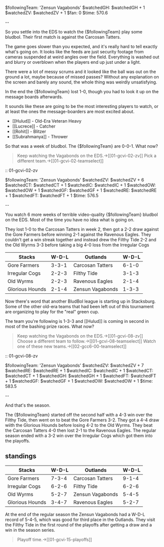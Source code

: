 $followingTeam: 'Zensun Vagabonds'
$watchedGH: $watchedGH + 1
$watchedZV: $watchedZV + 1
$fan: 0
$time: 570.6

--

So you settle into the EDS to watch the {$followingTeam} play some bludbol. Their first match is against the Carcosan Tatters.

The game goes slower than you expected, and it's really hard to tell exactly what's going on. It looks like the feeds are just security footage from cameras suspended at weird angles over the field. Everything is washed out and blurry or overblown when the players end up just under a light. 

There were a lot of messy scrums and it looked like the ball was out on the ground a lot, maybe because of missed passes? Without any explanation on the screen and barely any sound, the whole thing was weirdly unsatisfying.

In the end the {$followingTeam} lost 1-0, though you had to look it up on the message boards afterwards.

It sounds like these are going to be the most interesting players to watch, or at least the ones the message-boarders are most excited about.

* [[Hulud]] - Old-Era Veteran Heavy
* [[Lucrece]] - Catcher
* [[Rohit]] - Blitzer
* [[Subrahmanya]] - Thrower

So that was a week of bludbol. The {$followingTeam} are 0-0-1. What now?

> Keep watching the Vagabonds on the EDS.->[[01-gcvi-02-zv]]
> Pick a different team.->[[01-gcvi-02-teamselect]]

:: 01-gcvi-02-zv

$followingTeam: 'Zensun Vagabonds'
$watchedZV: $watchedZV + 6
$watchedCT: $watchedCT + 1
$watchedIC: $watchedIC + 1
$watchedOW: $watchedOW + 1
$watchedGF: $watchedGF + 1
$watchedRE: $watchedRE + 1
$watchedFT: $watchedFT + 1
$time: 576.5

--

You watch 6 more weeks of terrible video-quality {$followingTeam} bludbol on the EDS. Most of the time you have no idea what is going on.

They lost 1-0 to the Carcosan Tatters in week 2, then got a 2-2 draw against the Gore Farmers before winning 2-1 against the Ravenous Eagles. They couldn't get a win streak together and instead drew the Filthy Tide 2-2 and the Old Wyrms 3-3 before taking a big 4-0 loss from the Irregular Cogs

| Stacks | W-D-L | Outlands | W-D-L |
|-------|-----|--|--|
| Gore Farmers | 3-3-1 | Carcosan Tatters | 6-1-0 |
| Irregular Cogs | 2-2-3 | Filthy Tide | 3-1-3 |
| Old Wyrms | 2-2-3 | Ravenous Eagles | 2-1-4 |
| Glorious Hounds | 2-1-4 | Zensun Vagabonds | 1-3-3 |

Now there's word that another BludBol league is starting up in Stacksburg. Some of the other old-era teams that had been left out of this tournament are organizing to play for the "real" green cup.

The team you're following is 1-3-3 and [[Hulud]] is coming in second in most of the bashing prize races. What now?

> Keep watching the Vagabonds on the EDS.->[[01-gcvi-08-zv]]
> Choose a different team to follow.->[[01-gcvi-08-teamselect]]
> Watch one of these new teams.->[[02-gcc6-00-teamselect]]


:: 01-gcvi-08-zv

$followingTeam: 'Zensun Vagabonds'
$watchedZV: $watchedZV + 7
$watchedRE: $watchedRE + 1
$watchedIC: $watchedIC + 1
$watchedCT: $watchedCT + 1
$watchedGH: $watchedGH + 1
$watchedFT: $watchedFT + 1
$watchedGF: $watchedGF + 1
$watchedOW: $watchedOW + 1
$time: 583.5

--

And that's the season.

The {$followingTeam} started off the second half with a 4-3 win over the Filthy Tide, then went on to beat the Gore Farmers 3-2. They got a 4-4 draw wiith the Glorious Hounds before losing 4-2 to the Old Wyrms. They beat the Carcosan Tatters 4-0 then lost 2-1 to the Ravenous Eagles. The regular season ended with a 3-2 win over the Irregular Cogs which got them into the playoffs.

## standings

| Stacks | W-D-L | Outlands | W-D-L |
|-------|-----|--|--|
| Gore Farmers | 7-3-4 | Carcosan Tatters | 9-1-4 |
| Irregular Cogs | 6-2-6 | Filthy Tide | 6-2-6 |
| Old Wyrms | 5-2-7 | Zensun Vagabonds | 5-4-5 |
| Glorious Hounds | 3-4-7 | Ravenous Eagles | 5-2-7 |

At the end of the regular season the Zensun Vagabonds had a W-D-L record of 5-4-5, which was good for third place in the Outlands. They visit the Filthy Tide in the first round of the playoffs after getting a draw and a win in the season series.

> Playoff time.->[[01-gcvi-15-playoffs]]